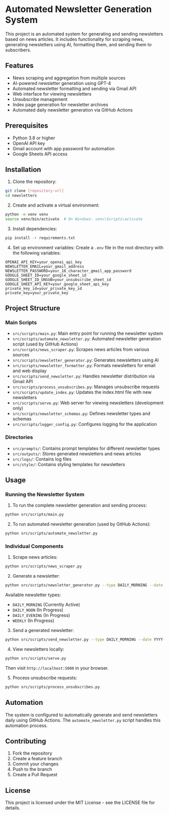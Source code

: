 # Automated Newsletter Generation System

This project is an automated system for generating and sending newsletters based on news articles. It includes functionality for scraping news, generating newsletters using AI, formatting them, and sending them to subscribers.

## Features

- News scraping and aggregation from multiple sources
- AI-powered newsletter generation using GPT-4
- Automated newsletter formatting and sending via Gmail API
- Web interface for viewing newsletters
- Unsubscribe management
- Index page generation for newsletter archives
- Automated daily newsletter generation via GitHub Actions

## Prerequisites

- Python 3.8 or higher
- OpenAI API key
- Gmail account with app password for automation
- Google Sheets API access

## Installation

1. Clone the repository:
```bash
git clone [repository-url]
cd newsletters
```

2. Create and activate a virtual environment:
```bash
python -m venv venv
source venv/bin/activate  # On Windows: venv\Scripts\activate
```

3. Install dependencies:
```bash
pip install -r requirements.txt
```

4. Set up environment variables:
Create a `.env` file in the root directory with the following variables:
```
OPENAI_API_KEY=your_openai_api_key
NEWSLETTER_EMAIL=your_gmail_address
NEWSLETTER_PASSWORD=your_16_character_gmail_app_password
GOOGLE_SHEET_ID=your_google_sheet_id
GOOGLE_SHEET_ID_UNSUB=your_unsubscribe_sheet_id
GOOGLE_SHEET_API_KEY=your_google_sheet_api_key
private_key_id=your_private_key_id
private_key=your_private_key
```

## Project Structure

### Main Scripts
- `src/scripts/main.py`: Main entry point for running the newsletter system
- `src/scripts/automate_newsletter.py`: Automated newsletter generation script (used by GitHub Actions)
- `src/scripts/news_scraper.py`: Scrapes news articles from various sources
- `src/scripts/newsletter_generator.py`: Generates newsletters using AI
- `src/scripts/newsletter_formatter.py`: Formats newsletters for email and web display
- `src/scripts/send_newsletter.py`: Handles newsletter distribution via Gmail API
- `src/scripts/process_unsubscribes.py`: Manages unsubscribe requests
- `src/scripts/update_index.py`: Updates the index.html file with new newsletters
- `src/scripts/serve.py`: Web server for viewing newsletters (development only)
- `src/scripts/newsletter_schemas.py`: Defines newsletter types and schemas
- `src/scripts/logger_config.py`: Configures logging for the application

### Directories
- `src/prompts/`: Contains prompt templates for different newsletter types
- `src/outputs/`: Stores generated newsletters and news articles
- `src/logs/`: Contains log files
- `src/style/`: Contains styling templates for newsletters

## Usage

### Running the Newsletter System

1. To run the complete newsletter generation and sending process:
```bash
python src/scripts/main.py
```

2. To run automated newsletter generation (used by GitHub Actions):
```bash
python src/scripts/automate_newsletter.py
```

### Individual Components

1. Scrape news articles:
```bash
python src/scripts/news_scraper.py
```

2. Generate a newsletter:
```bash
python src/scripts/newsletter_generator.py --type DAILY_MORNING --date YYYY-MM-DD
```

Available newsletter types:
- `DAILY_MORNING` (Currently Active)
- `DAILY_NOON` (In Progress)
- `DAILY_EVENING` (In Progress)
- `WEEKLY` (In Progress)

3. Send a generated newsletter:
```bash
python src/scripts/send_newsletter.py --type DAILY_MORNING --date YYYY-MM-DD
```

4. View newsletters locally:
```bash
python src/scripts/serve.py
```
Then visit `http://localhost:5000` in your browser.

5. Process unsubscribe requests:
```bash
python src/scripts/process_unsubscribes.py
```

## Automation

The system is configured to automatically generate and send newsletters daily using GitHub Actions. The `automate_newsletter.py` script handles this automation process.

## Contributing

1. Fork the repository
2. Create a feature branch
3. Commit your changes
4. Push to the branch
5. Create a Pull Request

## License

This project is licensed under the MIT License - see the LICENSE file for details. 
